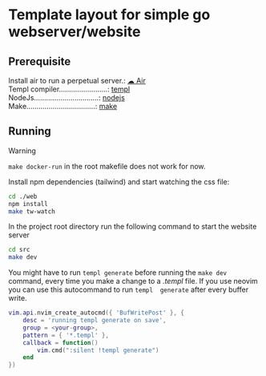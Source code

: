 # Template layout for simple go webserver/website

## Prerequisite
Install air to run a perpetual server.: [☁ Air](https://github.com/cosmtrek/air)\
Templ compiler........................: [templ](https://templ.guide/)\
NodeJs................................: [nodejs](https://nodejs.org/en)\
Make..................................: [make](https://www.gnu.org/software/make/)

## Running
> [!WARNING]  
> ```make docker-run``` in the root makefile does not work for now.

Install npm dependencies (tailwind) and start watching the css file:
```zsh
cd ./web
npm install
make tw-watch
```

In the project root directory run the following command to start the website server
```zsh
cd src
make dev
```
You might have to run `templ generate` before running the `make dev` command, every time you make
a change to a _*.templ*_ file. If you use neovim you can use this autocommand to run `templ 
generate` after every buffer write.
```lua
vim.api.nvim_create_autocmd({ 'BufWritePost' }, {
    desc = 'running templ generate on save',
    group = <your-group>,
    pattern = { '*.templ' },
    callback = function()
        vim.cmd(":silent !templ generate")
    end
})
```
